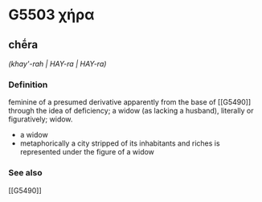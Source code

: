 # G5503 χήρα

## chḗra

_(khay'-rah | HAY-ra | HAY-ra)_

### Definition

feminine of a presumed derivative apparently from the base of [[G5490]] through the idea of deficiency; a widow (as lacking a husband), literally or figuratively; widow.

- a widow
- metaphorically a city stripped of its inhabitants and riches is represented under the figure of a widow

### See also

[[G5490]]

